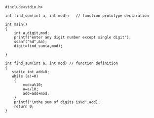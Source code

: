	#include<stdio.h>
	
	int find_sum(int a, int mod);   // function prototype declaration
	
	int main()
	{
	    int a,digit,mod;
	    printf("enter any digit number except single digit");
	    scanf("%d",&a);
	    digit=find_sum(a,mod);
	    
	}
	
	int find_sum(int a, int mod) // function definition
	{
	   static int add=0;
	   while (a!=0) 
	    {
	        mod=a%10;
	        a=a/10;
	        add=add+mod;
	    }
	    printf("\nthe sum of digits is%d",add);
	    return 0;
	}
